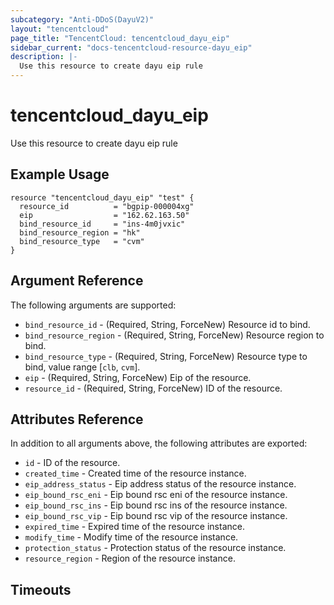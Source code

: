 ```yaml
---
subcategory: "Anti-DDoS(DayuV2)"
layout: "tencentcloud"
page_title: "TencentCloud: tencentcloud_dayu_eip"
sidebar_current: "docs-tencentcloud-resource-dayu_eip"
description: |-
  Use this resource to create dayu eip rule
---
```


# tencentcloud_dayu_eip

Use this resource to create dayu eip rule

## Example Usage

```hcl
resource "tencentcloud_dayu_eip" "test" {
  resource_id          = "bgpip-000004xg"
  eip                  = "162.62.163.50"
  bind_resource_id     = "ins-4m0jvxic"
  bind_resource_region = "hk"
  bind_resource_type   = "cvm"
}
```

## Argument Reference

The following arguments are supported:

* `bind_resource_id` - (Required, String, ForceNew) Resource id to bind.
* `bind_resource_region` - (Required, String, ForceNew) Resource region to bind.
* `bind_resource_type` - (Required, String, ForceNew) Resource type to bind, value range [`clb`, `cvm`].
* `eip` - (Required, String, ForceNew) Eip of the resource.
* `resource_id` - (Required, String, ForceNew) ID of the resource.

## Attributes Reference

In addition to all arguments above, the following attributes are exported:

* `id` - ID of the resource.
* `created_time` - Created time of the resource instance.
* `eip_address_status` - Eip address status of the resource instance.
* `eip_bound_rsc_eni` - Eip bound rsc eni of the resource instance.
* `eip_bound_rsc_ins` - Eip bound rsc ins of the resource instance.
* `eip_bound_rsc_vip` - Eip bound rsc vip of the resource instance.
* `expired_time` - Expired time of the resource instance.
* `modify_time` - Modify time of the resource instance.
* `protection_status` - Protection status of the resource instance.
* `resource_region` - Region of the resource instance.


## Timeouts

<no value>


